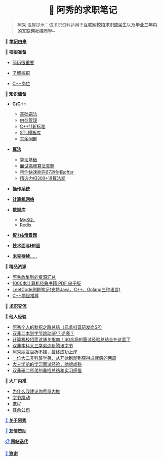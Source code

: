 <p id="阿秀的校招笔记"></p>
<h1 align="center">📔 阿秀的求职笔记</h1>

>[阿秀](Doc/Other/ContactMe/ContactMe.md#关于阿秀) 温馨提示：该求职资料适用于**互联网校招求职应届生**以及**毕业三年内的互联网社招同学~**
>
><!-- 
>
>2、附赠两个云服务器优惠信息：
>
>【阿里云】云服务器狂欢特惠，**2核2G5M** 轻量级应用服务器 **60** 元/年【阿秀目前使用的】 [点我传送](https://www.aliyun.com/minisite/goods?userCode=z83rmooz)
>
>【腾讯云】云产品限时秒杀，爆款 **2核4G8M** 轻量级服务器，首年**74**元/年【阿秀强烈推荐】 [点我进入](https://curl.qcloud.com/12W5F0cw)
>
>-->

🤔 <font style="font-weight:bold; color:#4169E1;text-decoration:underline;" target="_blank">[笔记由来](Doc/Other/ContactMe/ContactMe.md#关于阿秀)</font>

**🍵 校招准备**

- <font style="font-weight:normal; color:#4169E1;text-decoration:underline;" target="_blank">[简历很重要](Doc/Prepare/简历很重要/简历很重要.md)</font>

- <font style="font-weight:normal; color:#4169E1;text-decoration:underline;" target="_blank">[了解校招](Doc/Prepare/了解校招/了解校招.md)</font>

- <font style="font-weight:normal; color:#4169E1;text-decoration:underline;" target="_blank">[C++岗位](Doc/Prepare/C++岗位/C++岗位.md)</font>

<p id="知识储备"></p>

**🚀 知识储备**

- <font style="font-weight:bold; color:#4169E1;text-decoration:underline;" target="_blank">[C/C++](Doc/Knowledge/C++/README.md)</font>
  - <font style="font-weight:normal; color:#4169E1;text-decoration:underline;" target="_blank">[基础语法](Doc/Knowledge/C++/基础语法/基础语法.md#在main执行之前和之后执行的代码可能是什么)</font>
  - <font style="font-weight:normal; color:#4169E1;text-decoration:underline;" target="_blank">[内存管理](Doc/Knowledge/C++/内存管理/内存管理.md#类的对象存储空间)</font>
  - <font style="font-weight:normal; color:#4169E1;text-decoration:underline;" target="_blank">[C++11新标准](Doc/Knowledge/C++/C++11新标准/C++11新标准.md#西加加十一有哪些新特性)</font>
  - <font style="font-weight:normal; color:#4169E1;text-decoration:underline;" target="_blank">[STL模板库](Doc/Knowledge/C++/STL模板库/STL模板库.md#什么是stl)</font>
  - <font style="font-weight:normal; color:#4169E1;text-decoration:underline;" target="_blank">[其余问题](Doc/Knowledge/C++/其余问题/其余问题.md#如何实现)</font>
- <font style="font-weight:bold; color:#4169E1;text-decoration:underline;" target="_blank">[算法](Doc/Knowledge/算法/适用人群)</font>
  - <font style="font-weight:normal; color:#4169E1;text-decoration:underline;" target="_blank">[算法基础](Doc/Knowledge/算法/算法基础/十大排序.md#算法基础)</font>
  - <font style="font-weight:normal; color:#4169E1;text-decoration:underline;" target="_blank">[面试高频算法真题](Doc/Knowledge/算法/精选高频面试题/精选高频面试题.md#精选高频面试题)</font>
  - <font style="font-weight:normal; color:#4169E1;text-decoration:underline;" target="_blank">[带你快速刷完67道剑指offer](Doc/Knowledge/算法/带你快速刷完67道剑指offer/README.md#带你快速刷完67道剑指offer)</font>
  - <font style="font-weight:normal; color:#4169E1;text-decoration:underline;" target="_blank">[精选力扣300+道算法题](Doc/Knowledge/算法/LeetCode题解/README.md)</font>

- <font style="font-weight:bold; color:#4169E1;text-decoration:underline;" target="_blank">[操作系统](Doc/Knowledge/操作系统/操作系统.md#进程线程和协程的区别和联系)</font>
- <font style="font-weight:bold; color:#4169E1;text-decoration:underline;" target="_blank">[计算机网络](Doc/Knowledge/计算机网络/计算机网络.md#偶爱死的七层模型分别是各自的功能是什么)</font>
- **数据库**
  - <font style="font-weight:normal; color:#4169E1;text-decoration:underline;" target="_blank">[MySQL](Doc/Knowledge/数据库/MySQL/MySQL.md#数据库第一部分)</font>
  - <font style="font-weight:normal; color:#4169E1;text-decoration:underline;" target="_blank">[Redis](Doc/Knowledge/数据库/Redis/Redis.md#数据库第二部分)</font>
- <font style="font-weight:bold; color:#4169E1;text-decoration:underline;" target="_blank">[智力&情景题](Doc/Knowledge/智力&情景题/智力&情景题.md#智力题情景题)</font>
- <font style="font-weight:bold; color:#4169E1;text-decoration:underline;" target="_blank">[技术面与HR面](Doc/Knowledge/技术面与HR面/技术面与HR面.md#技术面与面)</font>
- <font style="font-weight:bold; color:#4169E1;text-decoration:underline;" target="_blank">[未完待续.....](Doc/Knowledge/未完待续/README.md)</font>

**📝 精品资源**

- <font style="font-weight:normal; color:#4169E1;text-decoration:underline;" target="_blank">[阿秀收集到的资源汇总](Doc/免费资源/Download.md)</font>
- <font style="font-weight:normal; color:#4169E1;text-decoration:underline;" target="_blank">[1000本计算机经典书籍 PDF 电子版](Doc/免费资源/千本PDF/千本PDF.md)</font>
- <font style="font-weight:normal; color:#4169E1;text-decoration:underline;" target="_blank">[LeetCode刷题笔记(支持Java、C++、Golang三种语言)](Doc/免费资源/力扣刷题笔记/力扣刷题笔记.md)</font>
- <font style="font-weight:normal; color:#4169E1;text-decoration:underline;" target="_blank">[C++项目推荐](Doc/免费资源/项目推荐/C++项目推荐.md)</font>

🍖 <font style="font-weight:bold; color:#4169E1;text-decoration:underline;" target="_blank">[求职交流](Doc/Other/求职交流/求职交流.md#求职交流)</font>

<p id="他人经验"></p>

**🐝 他人经验**

- <font style="font-weight:normal; color:#4169E1;text-decoration:underline;" target="_blank">[阿秀个人的秋招之路总结（已拿抖音研发岗SP)](https://mp.weixin.qq.com/s/AYe3tnuOmqR4jdDndDGW-Q)</font>
- <font style="font-weight:normal; color:#4169E1;text-decoration:underline;" target="_blank">[双非二本到字节跳动SP？逆袭？](https://mp.weixin.qq.com/s/vSzbITIYEVQNE1LgIzmPJg)</font>
- <font style="font-weight:normal; color:#4169E1;text-decoration:underline;" target="_blank">[计算机校招面试通关指南！40余场的面试经验总结全在这里了](https://mp.weixin.qq.com/s/pRVHwIiKlDGZ0BfZiXZVgA)</font>
- <font style="font-weight:normal; color:#4169E1;text-decoration:underline;" target="_blank">[双非本科大三学弟连斩腾讯字节](https://mp.weixin.qq.com/s/IsuN7Wo8AyC_FFwXJdU7fg)</font>
- <font style="font-weight:normal; color:#4169E1;text-decoration:underline;" target="_blank">[阿秀朋友百折不挠，最终成功上岸](https://mp.weixin.qq.com/s/MsaAr1ofstCgxqs749W1wg)</font>
- <font style="font-weight:normal; color:#4169E1;text-decoration:underline;" target="_blank">[一位大二非科班学弟，从开始刷题到获得成就感的两周](https://mp.weixin.qq.com/s/k1X7V9Ev8mIjENuAlnO64w)</font>
- <font style="font-weight:normal; color:#4169E1;text-decoration:underline;" target="_blank">[大三学弟的学习面试经验，他很成熟](https://mp.weixin.qq.com/s/QDID1F35OFmfHN6vFHnPyA)</font>
- <font style="font-weight:normal; color:#4169E1;text-decoration:underline;" target="_blank">[双非研二师弟的春招总结和实习感悟](https://mp.weixin.qq.com/s/1SGiM5n9N6BPePSmIdsP-g)</font>

<!--

Doc/Other/校招总结/阿秀个人的秋招之路总结/阿秀个人的秋招之路总结.md

Doc/Other/校招总结/双非本科大三学弟连斩腾讯字节/双非本科大三学弟连斩腾讯字节.md

Doc/Other/校招总结/阿秀朋友百折不挠/阿秀朋友百折不挠.md

-->



**🔨 大厂内推**

- <font style="font-weight:normal; color:#4169E1;text-decoration:underline;" target="_blank">[为什么我建议你尽量内推](Doc/Other/内推信息/内推信息.md#大厂内推)</font>
- <font style="font-weight:normal; color:#4169E1;text-decoration:underline;" target="_blank">[字节跳动](Doc/Other/内推信息/内推信息.md#字节跳动)</font>
- <font style="font-weight:normal; color:#4169E1;text-decoration:underline;" target="_blank">[携程](Doc/Other/内推信息/内推信息.md#携程)</font>
- <font style="font-weight:normal; color:#4169E1;text-decoration:underline;" target="_blank">[其余公司](Doc/Other/内推信息/内推信息.md#其余公司)</font>



<font style="font-weight:bold; color:#4169E1;text-decoration:underline;" target="_blank">🐼 [关于阿秀](Doc/Other/ContactMe/ContactMe.md#关于阿秀)</font>

<!--

🍖**[一对一服务](Doc/Other/一对一服务.md)**

-->

<font style="font-weight:bold; color:#4169E1;text-decoration:underline;" target="_blank">🎅 [友情赞助](Doc/Other/Donate/Donate.md#友情赞助)</font>

<font style="font-weight:bold; color:#4169E1;text-decoration:underline;" target="_blank">📋   [网站迭代](Doc/Other/网站迭代更新记录/网站迭代更新记录.md#网站迭代更新记录)</font>

<font style="font-weight:bold; color:#4169E1;text-decoration:underline;" target="_blank">🥉 [致谢](Doc/Other/致谢/致谢.md#致谢)</font>

